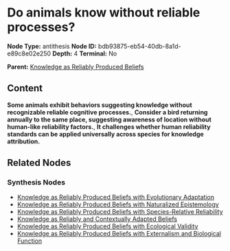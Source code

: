 # Do animals know without reliable processes?

**Node Type:** antithesis
**Node ID:** bdb93875-eb54-40db-8a1d-e89c8e02e250
**Depth:** 4
**Terminal:** No

**Parent:** [Knowledge as Reliably Produced Beliefs](knowledge-as-reliably-produced-beliefs-synthesis-66a7ec33-4aeb-4e5d-9d6c-bc440e0b1c4c.md)

## Content

**Some animals exhibit behaviors suggesting knowledge without recognizable reliable cognitive processes.**, **Consider a bird returning annually to the same place, suggesting awareness of location without human-like reliability factors.**, **It challenges whether human reliability standards can be applied universally across species for knowledge attribution.**

## Related Nodes

### Synthesis Nodes

- [Knowledge as Reliably Produced Beliefs with Evolutionary Adaptation](knowledge-as-reliably-produced-beliefs-with-evolutionary-adaptation-synthesis-d748ca30-ac80-444c-9b87-d8e11b2f0ba2.md)
- [Knowledge as Reliably Produced Beliefs with Naturalized Epistemology](knowledge-as-reliably-produced-beliefs-with-naturalized-epistemology-synthesis-9d6228d7-1555-43de-9091-7adecba5ac19.md)
- [Knowledge as Reliably Produced Beliefs with Species-Relative Reliability](knowledge-as-reliably-produced-beliefs-with-species-relative-reliability-synthesis-074ce4cb-b53f-40c4-ad14-15a8252bf9d8.md)
- [Knowledge as Reliably and Contextually Adapted Beliefs](knowledge-as-reliably-and-contextually-adapted-beliefs-synthesis-a1863d78-8d67-44e9-81f6-ee20d0b03567.md)
- [Knowledge as Reliably Produced Beliefs with Ecological Validity](knowledge-as-reliably-produced-beliefs-with-ecological-validity-synthesis-88d7a0fa-595e-4a2a-bc1e-0b2a3452f334.md)
- [Knowledge as Reliably Produced Beliefs with Externalism and Biological Function](knowledge-as-reliably-produced-beliefs-with-externalism-and-biological-function-synthesis-61842d5b-944f-4b3a-b29f-961d286c3878.md)
